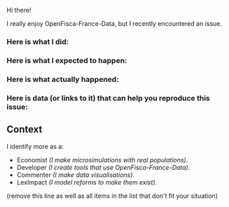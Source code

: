 Hi there!

I really enjoy OpenFisca-France-Data, but I recently encountered an issue.

### Here is what I did:


### Here is what I expected to happen:


### Here is what actually happened:


### Here is data (or links to it) that can help you reproduce this issue:



## Context

I identify more as a:

- Economist _(I make microsimulations with real populations)_.
- Developer _(I create tools that use OpenFisca-France-Data)_.
- Commenter _(I make data visualisations)_.
- LexImpact _(I model reforms to make them exist)_.

(remove this line as well as all items in the list that don't fit your situation)
